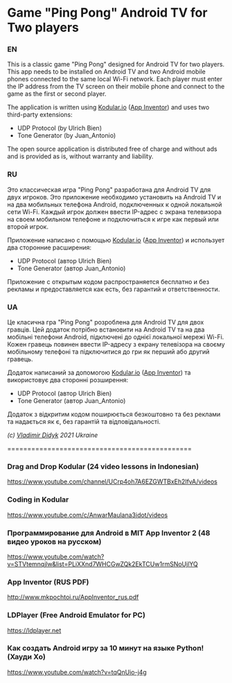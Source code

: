 # Game "Ping Pong" Android TV for Two players

### EN
This is a classic game "Ping Pong" designed for Android TV for two players. This app needs to be installed on Android TV and two Android mobile phones connected to the same local Wi-Fi network. Each player must enter the IP address from the TV screen on their mobile phone and connect to the game as the first or second player.

The application is written using [Kodular.io](https://kodular.io) ([App Inventor](https://appinventor.mit.edu)) and uses two third-party extensions:

 - UDP Protocol (by Ulrich Bien)
 - Tone Generator (by Juan_Antonio)

The open source application is distributed free of charge and without ads and is provided as is, without warranty and liability.

### RU
Это классическая игра "Ping Pong" разработана для Android TV для двух игроков. Это приложение необходимо установить на Android TV и на два мобильных телефона Android, подключенных к одной локальной сети Wi-Fi. Каждый игрок должен ввести IP-адрес с экрана телевизора на своем мобильном телефоне и подключиться к игре как первый или второй игрок.

Приложение написано с помощью [Kodular.io](https://kodular.io) ([App Inventor](https://appinventor.mit.edu)) и использует два сторонние расширения:

 - UDP Protocol (автор Ulrich Bien)
 - Tone Generator (автор Juan_Antonio)

Приложение с открытым кодом распространяется бесплатно и без рекламы и предоставляется как есть, без гарантий и ответственности.

### UA
Це класична гра "Ping Pong" розроблена для Android TV для двох гравців. Цей додаток потрібно встановити на Android TV та на два мобільні телефони Android, підключені до однієї локальної мережі Wi-Fi. Кожен гравець повинен ввести IP-адресу з екрану телевізора на своєму мобільному телефоні та підключитися до гри як перший або другий гравець.

Додаток написаний за допомогою [Kodular.io](https://kodular.io) ([App Inventor](https://appinventor.mit.edu)) та використовує два сторонні розширення:

 - UDP Protocol (автор Ulrich Bien)
 - Tone Generator (автор Juan_Antonio)
 
Додаток з відкритим кодом поширюється безкоштовно та без реклами та надається як є, без гарантій та відповідальності.

*(с) [Vladimir Didyk](https://www.facebook.com/avedidyk) 2021 Ukraine*

==============================================

### Drag and Drop Kodular (24 video lessons in Indonesian)
https://www.youtube.com/channel/UCrp4oh7A6EZGWTBxEh2lfvA/videos

### Coding in Kodular
https://www.youtube.com/c/AnwarMaulana3idot/videos

### Программирование для Android в MIT App Inventor 2 (48 видео уроков на русском)
https://www.youtube.com/watch?v=STVtemnqjlw&list=PLiXXnd7WHCGwZQk2EkTCUw1rmSNoUjlYQ

### App Inventor (RUS PDF)
http://www.mkpochtoi.ru/AppInventor_rus.pdf

### LDPlayer (Free Android Emulator for PC)
https://ldplayer.net

### Как создать Android игру за 10 минут на языке Python! (Хауди Хо)
https://www.youtube.com/watch?v=tqQnUio-j4g
